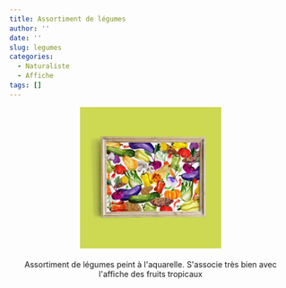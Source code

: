 ```yaml
---
title: Assortiment de légumes
author: ''
date: ''
slug: legumes
categories:
  - Naturaliste
  - Affiche
tags: []
---
```

<center>
<img alt="[Légumes à l'aquarelle]" src="legumes-featured-image.jpg" width=50%> 
<br>
<br>
Assortiment de légumes peint à l'aquarelle. S'associe très bien avec l'affiche des fruits tropicaux
</center>
